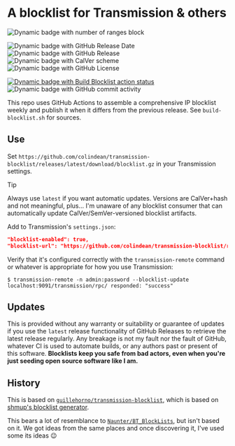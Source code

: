 # A blocklist for Transmission & others

![Dynamic badge with number of ranges block](https://img.shields.io/badge/dynamic/json?url=https%3A%2F%2Fgithub.com%2Fcolindean%2Ftransmission-blocklist%2Freleases%2Flatest%2Fdownload%2Fstats.json&query=%24.range_count&label=IP%20ranges%20blocked)


![Dynamic badge with GitHub Release Date](https://img.shields.io/github/release-date/colindean/transmission-blocklist)
![Dynamic badge with GitHub Release](https://img.shields.io/github/v/release/colindean/transmission-blocklist)
![Dynamic badge with CalVer scheme](https://img.shields.io/badge/CalVer-YYYY.MM.DD.beat--hash-22bfda.svg)
![Dynamic badge with GitHub License](https://img.shields.io/github/license/colindean/transmission-blocklist)

[![Dynamic badge with Build Blocklist action status](https://github.com/colindean/transmission-blocklist/actions/workflows/blocklist.yml/badge.svg)](https://github.com/colindean/transmission-blocklist/actions/workflows/blocklist.yml)
![Dynamic badge with GitHub commit activity](https://img.shields.io/github/commit-activity/y/colindean/transmission-blocklist)


This repo uses GitHub Actions to assemble a comprehensive IP blocklist weekly and publish it when it differs from the previous release.
See `build-blocklist.sh` for sources.

## Use

Set `https://github.com/colindean/transmission-blocklist/releases/latest/download/blocklist.gz` in your Transmission settings.

> [!TIP]
> Always use `latest` if you want automatic updates.
> Versions are CalVer+hash and not meaningful, plus…
> I'm unaware of any blocklist consumer that can automatically update CalVer/SemVer-versioned blocklist artifacts.

Add to Transmission's `settings.json`:

```json
"blocklist-enabled": true,
"blocklist-url": "https://github.com/colindean/transmission-blocklist/releases/latest/download/blocklist.gz",
```

Verify that it's configured correctly with the `transmission-remote` command or whatever is appropriate for how you use Transmission:

```
$ transmission-remote -n admin:password --blocklist-update
localhost:9091/transmission/rpc/ responded: "success"
```

## Updates

This is provided without any warranty or suitability or guarantee of updates if you use the `latest` release functionality of GitHub Releases to retrieve the latest release regularly.
Any breakage is not my fault nor the fault of GitHub, whatever CI is used to automate builds, or any authors past or present of this software.
**Blocklists keep you safe from bad actors, even when you're just seeding open source software like I am.**

## History

This is based on [`guillehorno/transmission-blocklist`](https://github.com/guillehorno/transmission-blocklist),
which is based on [shmup's blocklist generator](https://gist.github.com/shmup/29566c5268569069c256).

This bears a lot of resemblance to [`Naunter/BT_BlockLists`](https://github.com/Naunter/BT_BlockLists),
but isn't based on it.
We got ideas from the same places and once discovering it, I've used some its ideas :wink:
